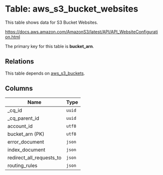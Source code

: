 # Table: aws_s3_bucket_websites

This table shows data for S3 Bucket Websites.

https://docs.aws.amazon.com/AmazonS3/latest/API/API_WebsiteConfiguration.html

The primary key for this table is **bucket_arn**.

## Relations

This table depends on [aws_s3_buckets](aws_s3_buckets).

## Columns

| Name          | Type          |
| ------------- | ------------- |
|_cq_id|`uuid`|
|_cq_parent_id|`uuid`|
|account_id|`utf8`|
|bucket_arn (PK)|`utf8`|
|error_document|`json`|
|index_document|`json`|
|redirect_all_requests_to|`json`|
|routing_rules|`json`|